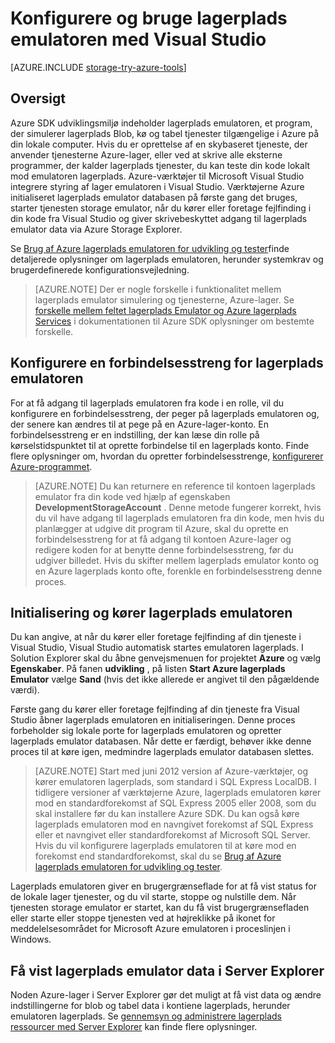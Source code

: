 <properties 
   pageTitle="Konfigurere og bruge lagerplads emulatoren med Visual Studio | Microsoft Azure"
   description="Konfigurere og bruge lagerplads emulatoren med Visual Studio"
   services="visual-studio-online"
   documentationCenter="na"
   authors="TomArcher"
   manager="douge"
   editor="" />
<tags 
   ms.service="storage"
   ms.devlang="multiple"
   ms.topic="article"
   ms.tgt_pltfrm="na"
   ms.workload="na"
   ms.date="07/18/2016"
   ms.author="tarcher" />

# <a name="configuring-and-using-the-storage-emulator-with-visual-studio"></a>Konfigurere og bruge lagerplads emulatoren med Visual Studio

[AZURE.INCLUDE [storage-try-azure-tools](../includes/storage-try-azure-tools.md)]

## <a name="overview"></a>Oversigt
Azure SDK udviklingsmiljø indeholder lagerplads emulatoren, et program, der simulerer lagerplads Blob, kø og tabel tjenester tilgængelige i Azure på din lokale computer. Hvis du er oprettelse af en skybaseret tjeneste, der anvender tjenesterne Azure-lager, eller ved at skrive alle eksterne programmer, der kalder lagerplads tjenester, du kan teste din kode lokalt mod emulatoren lagerplads. Azure-værktøjer til Microsoft Visual Studio integrere styring af lager emulatoren i Visual Studio. Værktøjerne Azure initialiseret lagerplads emulator databasen på første gang det bruges, starter tjenesten storage emulator, når du kører eller foretage fejlfinding i din kode fra Visual Studio og giver skrivebeskyttet adgang til lagerplads emulator data via Azure Storage Explorer.

Se [Brug af Azure lagerplads emulatoren for udvikling og tester](./storage/storage-use-emulator.md)finde detaljerede oplysninger om lagerplads emulatoren, herunder systemkrav og brugerdefinerede konfigurationsvejledning.

>[AZURE.NOTE] Der er nogle forskelle i funktionalitet mellem lagerplads emulator simulering og tjenesterne, Azure-lager. Se [forskelle mellem feltet lagerplads Emulator og Azure lagerplads Services](./storage/storage-use-emulator.md) i dokumentationen til Azure SDK oplysninger om bestemte forskelle.

## <a name="configuring-a-connection-string-for-the-storage-emulator"></a>Konfigurere en forbindelsesstreng for lagerplads emulatoren

For at få adgang til lagerplads emulatoren fra kode i en rolle, vil du konfigurere en forbindelsesstreng, der peger på lagerplads emulatoren og, der senere kan ændres til at pege på en Azure-lager-konto. En forbindelsesstreng er en indstilling, der kan læse din rolle på kørselstidspunktet til at oprette forbindelse til en lagerplads konto. Finde flere oplysninger om, hvordan du opretter forbindelsesstrenge, [konfigurerer Azure-programmet](https://msdn.microsoft.com/library/azure/2da5d6ce-f74d-45a9-bf6b-b3a60c5ef74e#BK_SettingsPage).

>[AZURE.NOTE] Du kan returnere en reference til kontoen lagerplads emulator fra din kode ved hjælp af egenskaben **DevelopmentStorageAccount** . Denne metode fungerer korrekt, hvis du vil have adgang til lagerplads emulatoren fra din kode, men hvis du planlægger at udgive dit program til Azure, skal du oprette en forbindelsesstreng for at få adgang til kontoen Azure-lager og redigere koden for at benytte denne forbindelsesstreng, før du udgiver billedet. Hvis du skifter mellem lagerplads emulator konto og en Azure lagerplads konto ofte, forenkle en forbindelsesstreng denne proces.

## <a name="initializing-and-running-the-storage-emulator"></a>Initialisering og kører lagerplads emulatoren

Du kan angive, at når du kører eller foretage fejlfinding af din tjeneste i Visual Studio, Visual Studio automatisk startes emulatoren lagerplads. I Solution Explorer skal du åbne genvejsmenuen for projektet **Azure** og vælg **Egenskaber**. På fanen **udvikling** , på listen **Start Azure lagerplads Emulator** vælge **Sand** (hvis det ikke allerede er angivet til den pågældende værdi).

Første gang du kører eller foretage fejlfinding af din tjeneste fra Visual Studio åbner lagerplads emulatoren en initialiseringen. Denne proces forbeholder sig lokale porte for lagerplads emulatoren og opretter lagerplads emulator databasen. Når dette er færdigt, behøver ikke denne proces til at køre igen, medmindre lagerplads emulator databasen slettes.

>[AZURE.NOTE] Start med juni 2012 version af Azure-værktøjer, og kører emulatoren lagerplads, som standard i SQL Express LocalDB. I tidligere versioner af værktøjerne Azure, lagerplads emulatoren kører mod en standardforekomst af SQL Express 2005 eller 2008, som du skal installere før du kan installere Azure SDK. Du kan også køre lagerplads emulatoren mod en navngivet forekomst af SQL Express eller et navngivet eller standardforekomst af Microsoft SQL Server. Hvis du vil konfigurere lagerplads emulatoren til at køre mod en forekomst end standardforekomst, skal du se [Brug af Azure lagerplads emulatoren for udvikling og tester](./storage/storage-use-emulator.md).

Lagerplads emulatoren giver en brugergrænseflade for at få vist status for de lokale lager tjenester, og du vil starte, stoppe og nulstille dem. Når tjenesten storage emulator er startet, kan du få vist brugergrænsefladen eller starte eller stoppe tjenesten ved at højreklikke på ikonet for meddelelsesområdet for Microsoft Azure emulatoren i proceslinjen i Windows.

## <a name="viewing-storage-emulator-data-in-server-explorer"></a>Få vist lagerplads emulator data i Server Explorer

Noden Azure-lager i Server Explorer gør det muligt at få vist data og ændre indstillingerne for blob og tabel data i kontiene lagerplads, herunder emulatoren lagerplads. Se [gennemsyn og administrere lagerplads ressourcer med Server Explorer](https://msdn.microsoft.com/library/azure/ff683677.aspx) kan finde flere oplysninger.
